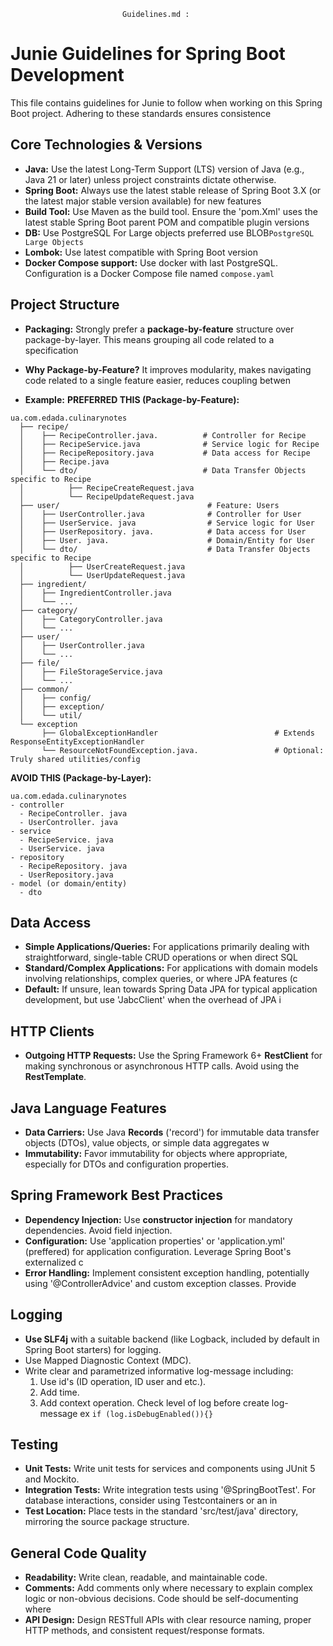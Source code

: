                              Guidelines.md :

# Junie Guidelines for Spring Boot Development

This file contains guidelines for Junie to follow when working on this Spring Boot project. Adhering to these standards ensures consistence

## Core Technologies & Versions

*   **Java:** Use the latest Long-Term Support (LTS) version of Java (e.g., Java 21 or later) unless project constraints dictate otherwise.
*   **Spring Boot:** Always use the latest stable release of Spring Boot 3.X (or the latest major stable version available) for new features
*   **Build Tool:** Use Maven as the build tool. Ensure the 'pom.Xml' uses the latest stable Spring Boot parent POM and compatible plugin versions
*   **DB:** Use PostgreSQL For Large objects preferred use BLOB`PostgreSQL Large Objects`
*   **Lombok:** Use latest compatible with Spring Boot version
*   **Docker Compose support:** Use docker with last PostgreSQL. Configuration is a Docker Compose file named `compose.yaml`

## Project Structure

*   **Packaging:** Strongly prefer a **package-by-feature** structure over package-by-layer. This means grouping all code related to a specification
*   **Why Package-by-Feature?** It improves modularity, makes navigating code related to a single feature easier, reduces coupling betwen

* **Example:**
  **PREFERRED  THIS (Package-by-Feature):**
```
ua.com.edada.culinarynotes
  ├── recipe/
  │    ├── RecipeController.java.          # Controller for Recipe
  │    ├── RecipeService.java              # Service logic for Recipe
  │    ├── RecipeRepository.java           # Data access for Recipe
  │    ├── Recipe.java
  │    └── dto/                            # Data Transfer Objects specific to Recipe
  │          ├── RecipeCreateRequest.java
  │          └── RecipeUpdateRequest.java
  ├── user/                                 # Feature: Users
  │    ├── UserController.java              # Controller for User
  │    ├── UserService. java                # Service logic for User
  │    ├── UserRepository. java.            # Data access for User
  │    ├── User. java.                      # Domain/Entity for User
  │    └── dto/                             # Data Transfer Objects specific to Recipe
  │          ├── UserCreateRequest.java
  │          └── UserUpdateRequest.java  
  ├── ingredient/
  │    ├── IngredientController.java
  │    └── ...
  ├── category/
  │    ├── CategoryController.java
  │    └── ...
  ├── user/
  │    ├── UserController.java
  │    └── ...
  ├── file/
  │    ├── FileStorageService.java
  │    └── ...
  ├── common/
  │    ├── config/
  │    ├── exception/
  │    └── util/
  └── exception
       ├── GlobalExceptionHandler                          # Extends ResponseEntityExceptionHandler
       └── ResourceNotFoundException.java.                 # Optional: Truly shared utilities/config
```

[//]: # (Для проєкту системи керування кулінарними рецептами AI рекомендує **підхід Package-by-Feature** з наступних причин:)
[//]: # (1. **Доменна орієнтованість**: Кулінарні рецепти — це чітка доменна область з природнім поділом на функціональні компоненти &#40;рецепти, інгредієнти, категорії, користувачі тощо&#41;.)
[//]: # (2. **Масштабованість**: Якщо ваш проєкт розвиватиметься, додаючи нові функції &#40;наприклад, планування меню, покупки продуктів&#41;, їх легше додавати як окремі функціональні модулі.)
[//]: # (3. **Підтримуваність коду**: Коли вам потрібно буде змінити логіку роботи з рецептами, всі відповідні класи будуть зібрані в одному місці.)
[//]: # (4. **Простота навігації**: Розробникам буде простіше зрозуміти, де шукати код, пов'язаний з конкретною функціональністю.)


**AVOID THIS (Package-by-Layer):**
```
ua.com.edada.culinarynotes
- controller
  - RecipeController. java
  - UserController. java
- service
  - RecipeService. java
  - UserService. java
- repository
  - RecipeRepository. java
  - UserRepository.java
- model (or domain/entity)
  - dto
```

## Data Access

*   **Simple Applications/Queries:** For applications primarily dealing with straightforward, single-table CRUD operations or when direct SQL
*   **Standard/Complex Applications:** For applications with domain models involving relationships, complex queries, or where JPA features (c
*   **Default:** If unsure, lean towards Spring Data JPA for typical application development, but use 'JabcClient' when the overhead of JPA i

## HTTP Clients

* **Outgoing HTTP Requests:** Use the Spring Framework 6+ **RestClient** for making synchronous or asynchronous HTTP calls. Avoid using the **RestTemplate**.

## Java Language Features

*   **Data Carriers:** Use Java **Records** ('record') for immutable data transfer objects (DTOs), value objects, or simple data aggregates w
*   **Immutability:** Favor immutability for objects where appropriate, especially for DTOs and configuration properties.

## Spring Framework Best Practices

*   **Dependency Injection:** Use **constructor injection** for mandatory dependencies. Avoid field injection.
*   **Configuration:** Use 'application properties' or 'application.yml' (preffered) for application configuration. Leverage Spring Boot's externalized c
*   **Error Handling:** Implement consistent exception handling, potentially using '@ControllerAdvice' and custom exception classes. Provide

## Logging
*  **Use SLF4j** with a suitable backend (like Logback, included by default in Spring Boot starters) for logging.
* Use Mapped Diagnostic Context (MDC).
* Write clear and parametrized informative log-message including:
    1. Use id's (ID operation, ID user and etc.).
    2. Add time.
    3. Add context operation. Check level of log before create log-message ex `if (log.isDebugEnabled()){}`

## Testing

*   **Unit Tests:** Write unit tests for services and components using JUnit 5 and Mockito.
*   **Integration Tests:** Write integration tests using '@SpringBootTest'. For database interactions, consider using Testcontainers or an in
*   **Test Location:** Place tests in the standard 'src/test/java' directory, mirroring the source package structure.

## General Code Quality

*   **Readability:** Write clean, readable, and maintainable code.
*   **Comments:** Add comments only where necessary to explain complex logic or non-obvious decisions. Code should be self-documenting where
*   **API Design:** Design RESTfull APIs with clear resource naming, proper HTTP methods, and consistent request/response formats.
